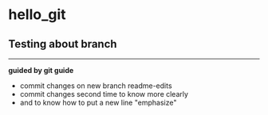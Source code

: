# hello_git
Testing about branch 
---------------------
---------------------

**guided by git guide**
- commit changes on new branch readme-edits
- commit changes second time to know more clearly 
- and to know how to put a new line
"emphasize"
